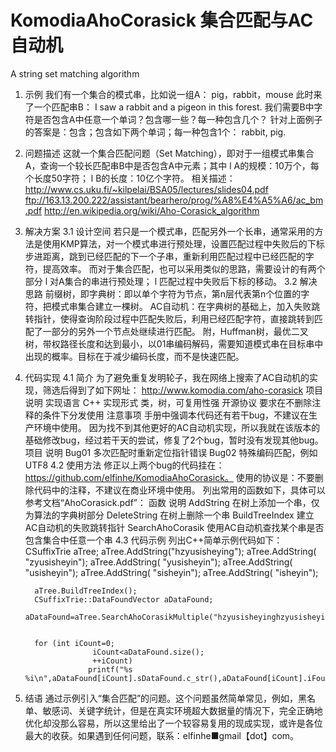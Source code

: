 KomodiaAhoCorasick
集合匹配与AC自动机
==================

A string set matching algorithm



1.    示例
我们有一个集合的模式串，比如说一组A：
pig，rabbit，mouse
此时来了一个匹配串B：
I saw a rabbit and a pigeon in this forest.
我们需要B中字符是否包含A中任意一个单词？包含哪一些？每一种包含几个？
针对上面例子的答案是：包含；包含如下两个单词；每一种包含1个：
rabbit, pig.
2.    问题描述
这就一个集合匹配问题（Set Matching），即对于一组模式串集合A，查询一个较长匹配串B中是否包含A中元素；其中
l  A的规模：10万个，每个长度50字符；
l  B的长度：10亿个字符。
相关描述：
http://www.cs.uku.fi/~kilpelai/BSA05/lectures/slides04.pdf
ftp://163.13.200.222/assistant/bearhero/prog/%A8%E4%A5%A6/ac_bm.pdf
http://en.wikipedia.org/wiki/Aho-Corasick_algorithm
3.    解决方案
3.1    设计空间
若只是一个模式串，匹配另外一个长串，通常采用的方法是使用KMP算法，对一个模式串进行预处理，设置匹配过程中失败后的下标步进距离，跳到已经匹配的下一个子串，重新利用匹配过程中已经匹配的字符，提高效率。
而对于集合匹配，也可以采用类似的思路，需要设计的有两个部分
l  对A集合的串进行预处理；
l  匹配过程中失败后下标的移动。
3.2    解决思路
前缀树，即字典树：即以单个字符为节点，第n层代表第n个位置的字符，把模式串集合建立一棵树。
AC自动机：在字典树的基础上，加入失败跳转指针，使得查询阶段过程中匹配失败后，利用已经匹配字符，直接跳转到匹配了一部分的另外一个节点处继续进行匹配。
附，Huffman树，最优二叉树，带权路径长度和达到最小，以01串编码解码，需要知道模式串在目标串中出现的概率。目标在于减少编码长度，而不是快速匹配。
4.    代码实现
4.1    简介
为了避免重复发明轮子，我在网络上搜索了AC自动机的实现，筛选后得到了如下网址：
http://www.komodia.com/aho-corasick
项目	说明
实现语言	C++
实现形式	类，树，可复用性强
开源协议	要求在不删除注释的条件下分发使用
注意事项	手册中强调本代码还有若干bug，不建议在生产环境中使用。
因为找不到其他更好的AC自动机实现，所以我就在该版本的基础修改bug，经过若干天的尝试，修复了2个bug，暂时没有发现其他bug。
项目	说明
Bug01	多次匹配时重新定位指针错误
Bug02	特殊编码匹配，例如UTF8
4.2    使用方法
修正以上两个bug的代码挂在：https://github.com/elfinhe/KomodiaAhoCorasick。
使用的协议是：不要删除代码中的注释，不建议在商业环境中使用。
列出常用的函数如下，具体可以参考文档“AhoCorasick.pdf”：
函数	说明
AddString	在树上添加一个串，仅为算法的字典树部分
DeleteString	在树上删除一个串
BuildTreeIndex	建立AC自动机的失败跳转指针
SearchAhoCorasik	使用AC自动机查找某个串是否包含集合中任意一个串
4.3    代码示例
列出C++简单示例代码如下：
            CSuffixTrie aTree;
            aTree.AddString("hzyusisheying");
            aTree.AddString( "zyusisheyin");
            aTree.AddString(  "yusisheyin");
            aTree.AddString(   "usisheyin");
            aTree.AddString(    "sisheyin");
            aTree.AddString(     "isheyin");
 
            aTree.BuildTreeIndex();
            CSuffixTrie::DataFoundVector aDataFound;
            aDataFound=aTree.SearchAhoCorasikMultiple("hzyusisheyinghzyusisheyingzyusisheyingisheying");
 
 
            for (int iCount=0;
                         iCount<aDataFound.size();
                         ++iCount)
                        printf("%s %i\n",aDataFound[iCount].sDataFound.c_str(),aDataFound[iCount].iFoundPosition);
 
5.    结语
通过示例引入“集合匹配”的问题。这个问题虽然简单常见，例如，黑名单、敏感词、关键字统计，但是在真实环境超大数据量的情况下，完全正确地优化却没那么容易，所以这里给出了一个较容易复用的现成实现，或许是各位最大的收获。如果遇到任何问题，联系：elfinhe■gmail【dot】com。
